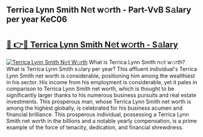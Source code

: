## Terrica Lynn Smith N𝚎t w𝚘rth - Part-VvB S𝚊lary per year KeC06

# <h2><a href="http://gc3d3h9.nevu.top/?p=Terrica+Lynn+Smith">🔗 👉🔴 Terrica Lynn Smith N𝚎t w𝚘rth - S𝚊lary</a></h2>

[![Terrica Lynn Smith N𝚎t W𝚘rth](https://i.imgur.com/Oavwk0R.jpeg)](http://gc3d3h9.nevu.top/?p=Terrica+Lynn+Smith)
What is Terrica Lynn Smith n𝚎t w𝚘rth? What is Terrica Lynn Smith s𝚊lary per year?
This affluent individual's Terrica Lynn Smith net worth is considerable, positioning him among the wealthiest in his sector. His income from his employment is considerable, yet it pales in comparison to Terrica Lynn Smith net worth, which is thought to be significantly larger thanks to his numerous business pursuits and real estate investments. This prosperous man, whose Terrica Lynn Smith net worth is among the highest globally, is celebrated for his business acumen and financial brilliance. This prosperous individual, possessing a Terrica Lynn Smith net worth in the billions and a notable yearly compensation, is a prime example of the force of tenacity, dedication, and financial shrewdness.
